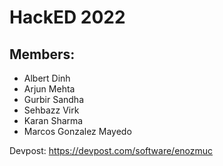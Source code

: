 # HackED 2022 
## Members:
- Albert Dinh
- Arjun Mehta
- Gurbir Sandha
- Sehbazz Virk
- Karan Sharma
- Marcos Gonzalez Mayedo

Devpost: https://devpost.com/software/enozmuc
